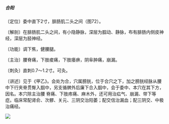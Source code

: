 ##### 合阳

〔定位〕委中直下2寸，腓肠肌二头之间（图72）。

〔解剖〕在腓肠肌二头之间，有小隐静脉，深层为腘动、静脉，布有腓肠内侧皮神经，深层为胫神经。

〔功能〕调下焦，健腰腿。

〔主治〕腰脊痛，下肢痠痛，下肢痿痹，阴阜肿痛，崩漏。

〔刺灸〕直刺0.7〜1.2寸。可灸。

〔讲述〕见于《甲乙》。会处为合，穴属膀胱，位于合穴之下，加之膀胱经脉从腰中下行夹脊贯臀入腘中，另支循髀外后廉下合入腘中，会于委中、本穴在其下方，因名。本穴除主治腰 脊痛、下肢疼痛、麻木外，还可用治疝气、崩漏、带下等症。临床常配肾俞、次髎、关元、三阴交治阳萎；配交信治漏血；配三阴交、中极治痛经。

![](./img/图72.jpg)

